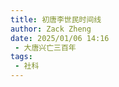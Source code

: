 ```yaml
---
title: 初唐李世民时间线
author: Zack Zheng
date: 2025/01/06 14:16
 - 大唐兴亡三百年
tags:
 - 社科
---
```

 

<simple-img src="https://gitee.com/zackzhengxy/picGallery/raw/main/imgs/初唐李世民期.png"></simple-img>   


